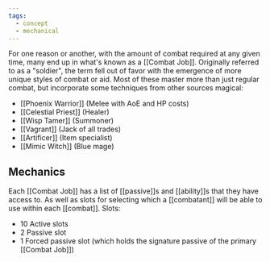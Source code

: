 ```yaml
---
tags:
  - concept
  - mechanical
---
```

For one reason or another, with the amount of combat required at any given time, many end up in what's known as a [[Combat Job]].
Originally referred to as a "soldier", the term fell out of favor with the emergence of more unique styles of combat or aid. Most of these master more than just regular combat, but incorporate some techniques from other sources magical:

- [[Phoenix Warrior]] (Melee with AoE and HP costs)
- [[Celestial Priest]] (Healer)
- [[Wisp Tamer]] (Summoner) 
- [[Vagrant]] (Jack of all trades)
- [[Artificer]] (Item specialist)
- [[Mimic Witch]] (Blue mage)

## Mechanics
Each [[Combat Job]] has a list of [[passive]]s and [[ability]]s that they have access to. As well as slots for selecting which a [[combatant]] will be able to use within each [[combat]].
Slots:
- 10 Active slots
- 2 Passive slot
- 1 Forced passive slot (which holds the signature passive of the primary [[Combat Job]])
